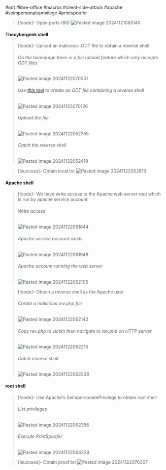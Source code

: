 #odt #libre-office #macros #client-side-attack #apache #seimpersonateprivilege #printspoofer

>[!code]- Open ports (80)
>![Pasted image 20241121065140](/Images/Pasted%20image%2020241121065140.png)
#### Thecybergeek shell

>[!code]- Upload an malicious .ODT file to obtain a reverse shell
>###### On the homepage there is a file upload feature which only accepts ODT files
>![Pasted image 20241122070051](/Images/Pasted%20image%2020241122070051.png)
>###### Use [this tool](https://github.com/0bfxgh0st/MMG-LO) to create an ODT file containing a reverse shell
>![Pasted image 20241122070126](/Images/Pasted%20image%2020241122070126.png)
>###### Upload the file
>![Pasted image 20241122052355](/Images/Pasted%20image%2020241122052355.png)
>###### Catch the reverse shell
>![Pasted image 20241122052419](/Images/Pasted%20image%2020241122052419.png)

>[!success]- Obtain local.txt
>![Pasted image 20241122052619](/Images/Pasted%20image%2020241122052619.png)
#### Apache shell

>[!code]- We have write access to the Apache web server root which is run by apache service account
>###### Write access
>![Pasted image 20241122061844](/Images/Pasted%20image%2020241122061844.png)
>###### Apache service account exists
>![Pasted image 20241122061948](/Images/Pasted%20image%2020241122061948.png)
>###### Apache account running the web server
>![Pasted image 20241122062105](/Images/Pasted%20image%2020241122062105.png)

>[!code]- Obtain a reverse shell as the Apache user
>###### Create a malicious rev.php file
>![Pasted image 20241122062142](/Images/Pasted%20image%2020241122062142.png)
>###### Copy rev.php to victim then navigate to rev.php on HTTP server
>![Pasted image 20241122062216](/Images/Pasted%20image%2020241122062216.png)
>###### Catch reverse shell
>![Pasted image 20241122062238](/Images/Pasted%20image%2020241122062238.png)
#### root shell

>[!code]- Use Apache's SeImpersonatePrivilege to obtain root shell
>###### List privileges
>![Pasted image 20241122062356](/Images/Pasted%20image%2020241122062356.png)
>###### Execute PrintSpoofer
>![Pasted image 20241122064228](/Images/Pasted%20image%2020241122064228.png)

>[!success]- Obtain proof.txt
>![Pasted image 20241122070307](/Images/Pasted%20image%2020241122070307.png)



